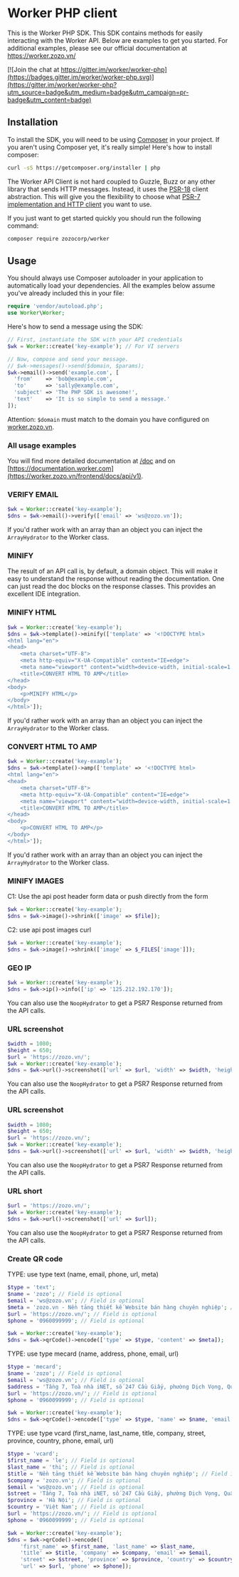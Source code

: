 # Worker PHP client

This is the Worker PHP SDK. This SDK contains methods for easily interacting
with the Worker API. Below are examples to get you started. For additional
examples, please see our official documentation at https://worker.zozo.vn/

[![Join the chat at https://gitter.im/worker/worker-php](https://badges.gitter.im/worker/worker-php.svg)](https://gitter.im/worker/worker-php?utm_source=badge&utm_medium=badge&utm_campaign=pr-badge&utm_content=badge)

## Installation

To install the SDK, you will need to be using [Composer](http://getcomposer.org/)
in your project.
If you aren't using Composer yet, it's really simple! Here's how to install
composer:

```bash
curl -sS https://getcomposer.org/installer | php
```

The Worker API Client is not hard coupled to Guzzle, Buzz or any other library that sends
HTTP messages. Instead, it uses the [PSR-18](https://www.php-fig.org/psr/psr-18/) client abstraction.
This will give you the flexibility to choose what
[PSR-7 implementation and HTTP client](https://packagist.org/providers/php-http/client-implementation)
you want to use.

If you just want to get started quickly you should run the following command:

```bash
composer require zozocorp/worker
```

## Usage

You should always use Composer autoloader in your application to automatically load
your dependencies. All the examples below assume you've already included this in your
file:

```php
require 'vendor/autoload.php';
use Worker\Worker;
```

Here's how to send a message using the SDK:

```php
// First, instantiate the SDK with your API credentials
$wk = Worker::create('key-example'); // For VI servers

// Now, compose and send your message.
// $wk->messages()->send($domain, $params);
$wk->email()->send('example.com', [
  'from'    => 'bob@example.com',
  'to'      => 'sally@example.com',
  'subject' => 'The PHP SDK is awesome!',
  'text'    => 'It is so simple to send a message.'
]);
```

Attention: `$domain` must match to the domain you have configured on [worker.zozo.vn](https://worker.zozo.vn).

### All usage examples

You will find more detailed documentation at [/doc](https://worker.zozo.vn/frontend/docs/api/v1) and on
[https://documentation.worker.com](https://worker.zozo.vn/frontend/docs/api/v1).

### VERIFY EMAIL
```php
$wk = Worker::create('key-example');
$dns = $wk->email()->verify(['email' => 'ws@zozo.vn']);
```

If you'd rather work with an array than an object you can inject the `ArrayHydrator`
to the Worker class.

### MINIFY

The result of an API call is, by default, a domain object. This will make it easy
to understand the response without reading the documentation. One can just read the
doc blocks on the response classes. This provides an excellent IDE integration.

### MINIFY HTML
```php
$wk = Worker::create('key-example');
$dns = $wk->template()->minify(['template' => '<!DOCTYPE html>
<html lang="en">
<head>
    <meta charset="UTF-8">
    <meta http-equiv="X-UA-Compatible" content="IE=edge">
    <meta name="viewport" content="width=device-width, initial-scale=1.0">
    <title>CONVERT HTML TO AMP</title>
</head>
<body>
    <p>MINIFY HTML</p>
</body>
</html>']);
```

If you'd rather work with an array than an object you can inject the `ArrayHydrator`
to the Worker class.


### CONVERT HTML TO AMP
```php
$wk = Worker::create('key-example');
$dns = $wk->template()->amp(['template' => '<!DOCTYPE html>
<html lang="en">
<head>
    <meta charset="UTF-8">
    <meta http-equiv="X-UA-Compatible" content="IE=edge">
    <meta name="viewport" content="width=device-width, initial-scale=1.0">
    <title>CONVERT HTML TO AMP</title>
</head>
<body>
    <p>CONVERT HTML TO AMP</p>
</body>
</html>']);
```

If you'd rather work with an array than an object you can inject the `ArrayHydrator`
to the Worker class.

### MINIFY IMAGES

C1: Use the api post header form data or push directly from the form

```php
$wk = Worker::create('key-example');
$dns = $wk->image()->shrink(['image' => $file]);
```
C2: use api post images curl

```php
$wk = Worker::create('key-example');
$dns = $wk->image()->shrink(['image' => $_FILES['image']]);
```

### GEO IP
```php
$wk = Worker::create('key-example');
$dns = $wk->ip()->info(['ip' => '125.212.192.170']);
```

You can also use the `NoopHydrator` to get a PSR7 Response returned from
the API calls.

### URL screenshot
```php
$width = 1080;
$height = 650;
$url = 'https://zozo.vn/';
$wk = Worker::create('key-example');
$dns = $wk->url()->screenshot(['url' => $url, 'width' => $width, 'height' => $height]);
```

You can also use the `NoopHydrator` to get a PSR7 Response returned from
the API calls.

### URL screenshot
```php
$width = 1080;
$height = 650;
$url = 'https://zozo.vn/';
$wk = Worker::create('key-example');
$dns = $wk->url()->screenshot(['url' => $url, 'width' => $width, 'height' => $height]);
```

You can also use the `NoopHydrator` to get a PSR7 Response returned from
the API calls.


### URL short
```php
$url = 'https://zozo.vn/';
$wk = Worker::create('key-example');
$dns = $wk->url()->screenshot(['url' => $url]);
```

You can also use the `NoopHydrator` to get a PSR7 Response returned from
the API calls.


### Create QR code

TYPE: use type text (name, email, phone, url, meta)

```php
$type = 'text';
$name = 'zozo'; // Field is optional
$email = 'ws@zozo.vn'; // Field is optional
$meta = 'zozo.vn - Nền tảng thiết kế Website bán hàng chuyên nghiệp'; // Field is optional
$url = 'https://zozo.vn/'; // Field is optional
$phone = '0960099999'; // Field is optional

$wk = Worker::create('key-example');
$dns = $wk->qrCode()->encode(['type' => $type, 'content' => $meta]);
```
TYPE: use type mecard (name, address, phone, email, url)

```php
$type = 'mecard';
$name = 'zozo'; // Field is optional
$email = 'ws@zozo.vn'; // Field is optional
$address = 'Tầng 7, Toà nhà iNET, số 247 Cầu Giấy, phường Dịch Vọng, Quận Cầu Giấy'; // Field is optional
$url = 'https://zozo.vn/'; // Field is optional
$phone = '0960099999'; // Field is optional

$wk = Worker::create('key-example');
$dns = $wk->qrCode()->encode(['type' => $type, 'name' => $name, 'email' => $email, 'address' => $address, 'url' => $url, 'phone' => $phone]);
```

TYPE: use type vcard (first_name, last_name, title, company, street, province, country, phone, email, url)

```php
$type = 'vcard';
$first_name = 'le'; // Field is optional
$last_name = 'thi'; // Field is optional
$title = 'Nền tảng thiết kế Website bán hàng chuyên nghiệp'; // Field is optional
$company = 'zozo.vn'; // Field is optional
$email = 'ws@zozo.vn'; // Field is optional
$street = 'Tầng 7, Toà nhà iNET, số 247 Cầu Giấy, phường Dịch Vọng, Quận Cầu Giấy'; // Field is optional
$province = 'Hà Nội'; // Field is optional
$country = 'Việt Nam'; // Field is optional
$url = 'https://zozo.vn/'; // Field is optional
$phone = '0960099999'; // Field is optional

$wk = Worker::create('key-example');
$dns = $wk->qrCode()->encode([
    'first_name' => $first_name, 'last_name' => $last_name, 
    'title' => $title, 'company' => $company, 'email' => $email, 
    'street' => $street, 'province' => $province, 'country' => $country,
    'url' => $url, 'phone' => $phone]);
```
